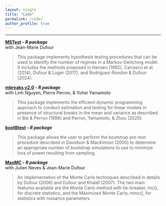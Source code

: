 ```yaml
---
layout: single
title: "Code"
permalink: /code/
author_profile: true
---
```

---

**[MSTest](https://cran.r-project.org/web/packages/MSTest/index.html) - _R package_**  
with Jean-Marie Dufour
>This package implements hypothesis testing procedures that can be used to identify the number of regimes in a Markov-Switching model. It includes the methods proposed in Hansen (1992), Carrasco et al. (2014), Dufour & Luger (2017), and Rodriguez-Rondon & Dufour (2024). 

**[mbreaks v2.0](https://github.com/roga11/mbreaks) - _R package_**  
with Linh Nguyen, Pierre Perron, & Yohei Yamamoto
>This package implements the efficient dynamic programming approach to conduct estimation and testing for linear models in presence of structural breaks in the mean and variance as described in Bai & Perron (1998) and Perron, Yamamoto, & Zhou (2020). 

**[bootBtest](https://github.com/roga11/bootBtest) - _R package_**  
>This package allows the user to perform the bootstrap pre-test procedure described in Davidson & MacKinnon (2000) to determine an appropriate number of bootstrap simulations to use to minimize loss of power resulting from sampling. 

**[MaxMC](https://cloud.r-project.org/web/packages/MaxMC/index.html) - _R package_**  
with Julien Neves \& Jean-Marie Dufour
>An implementation of the Monte Carlo techniques described in details by Dufour (2006) and Dufour and Khalaf (2007). The two main features available are the Monte Carlo method with tie-breaker, mc(), for discrete statistics, and the Maximized Monte Carlo, mmc(), for statistics with nuisance parameters.
